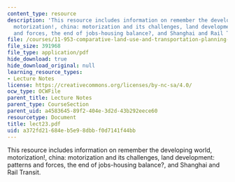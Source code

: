 ```yaml
---
content_type: resource
description: 'This resource includes information on remember the developing world,
  motorization!, china: motorization and its challenges, land development: patterns
  and forces, the end of jobs-housing balance?, and Shanghai and Rail Transit.'
file: /courses/11-953-comparative-land-use-and-transportation-planning-spring-2006/a372fd21684eb5e98dbbf0d7141f44bb_lect23.pdf
file_size: 391968
file_type: application/pdf
hide_download: true
hide_download_original: null
learning_resource_types:
- Lecture Notes
license: https://creativecommons.org/licenses/by-nc-sa/4.0/
ocw_type: OCWFile
parent_title: Lecture Notes
parent_type: CourseSection
parent_uid: a4583645-89f2-404e-3d2d-43b292eece60
resourcetype: Document
title: lect23.pdf
uid: a372fd21-684e-b5e9-8dbb-f0d7141f44bb
---
```

This resource includes information on remember the developing world, motorization!, china: motorization and its challenges, land development: patterns and forces, the end of jobs-housing balance?, and Shanghai and Rail Transit.